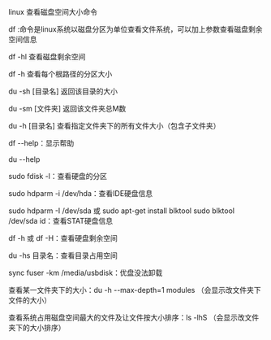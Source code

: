 linux 查看磁盘空间大小命令

df :命令是linux系统以磁盘分区为单位查看文件系统，可以加上参数查看磁盘剩余空间信息





df -hl 查看磁盘剩余空间

df -h 查看每个根路径的分区大小

du -sh [目录名] 返回该目录的大小

du -sm [文件夹] 返回该文件夹总M数

du -h [目录名] 查看指定文件夹下的所有文件大小（包含子文件夹）





df --help：显示帮助

du --help

sudo fdisk -l：查看硬盘的分区

sudo hdparm -i /dev/hda：查看IDE硬盘信息

sudo hdparm -I /dev/sda 或 sudo apt-get install blktool sudo blktool /dev/sda id：查看STAT硬盘信息 

df -h 或 df -H：查看硬盘剩余空间 

du -hs 目录名：查看目录占用空间 

sync fuser -km /media/usbdisk：优盘没法卸载





查看某一文件夹下的大小：du -h --max-depth=1 modules （会显示改文件夹下文件的大小）

查看系统占用磁盘空间最大的文件及让文件按大小排序：ls -lhS （会显示改文件夹下的大小排序）